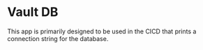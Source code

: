 # Vault DB

This app is primarily designed to be used in the CICD that prints a connection string for the database.
